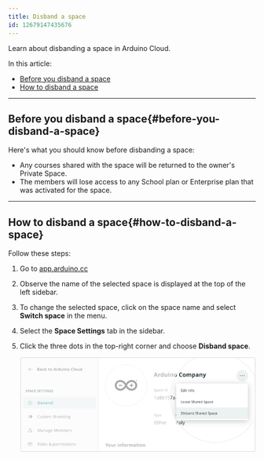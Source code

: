 ```yaml
---
title: Disband a space
id: 12679147435676
---
```


Learn about disbanding a space in Arduino Cloud.

In this article:

* [Before you disband a space](#before-you-disband-a-space)
* [How to disband a space](#how-to-disband-a-space)

---

## Before you disband a space{#before-you-disband-a-space}

Here's what you should know before disbanding a space:

* Any courses shared with the space will be returned to the owner's Private Space.
* The members will lose access to any School plan or Enterprise plan that was activated for the space.

---

## How to disband a space{#how-to-disband-a-space}

Follow these steps:

1. Go to [app.arduino.cc](https://app.arduino.cc/)

2. Observe the name of the selected space is displayed at the top of the left sidebar.

3. To change the selected space, click on the space name and select **Switch space** in the menu.

4. Select the **Space Settings** tab in the sidebar.

5. Click the three dots in the top-right corner and choose **Disband space**.

   ![Disbanding the space](img/cloud-space-settings-disband.png)
